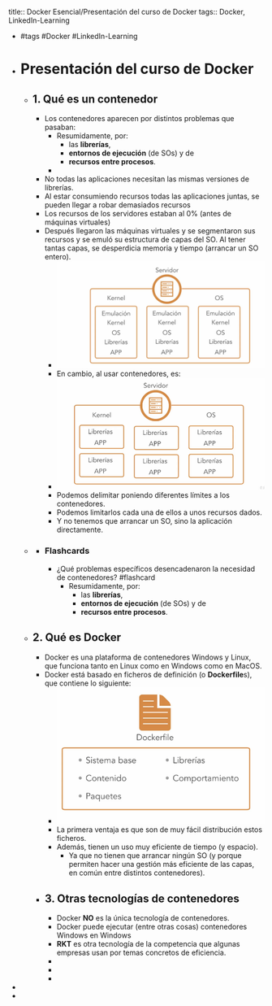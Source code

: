 title:: Docker Esencial/Presentación del curso de Docker
tags:: Docker, LinkedIn-Learning

- #tags #Docker #LinkedIn-Learning
- # Presentación del curso de Docker
	- ## 1. Qué es un contenedor
		- Los contenedores aparecen por distintos problemas que pasaban:
			- Resumidamente, por:
				- las **librerías**,
				- **entornos de ejecución** (de SOs) y de
				- **recursos entre procesos**.
			-
		- No todas las aplicaciones necesitan las mismas versiones de librerías.
		- Al estar consumiendo recursos todas las aplicaciones juntas, se pueden llegar a robar demasiados recursos
		- Los recursos de los servidores estaban al 0% (antes de máquinas virtuales)
		- Después llegaron las máquinas virtuales y se segmentaron sus recursos y se emuló su estructura de capas del SO. Al tener tantas capas, se desperdicia memoria y tiempo (arrancar un SO entero).
			- ![image.png](../assets/image_1661524893063_0.png)
			- En cambio, al usar contenedores, es:
			- ![image.png](../assets/image_1661524952485_0.png)
			- Podemos delimitar poniendo diferentes límites a los contenedores.
			- Podemos limitarlos cada una de ellos a unos recursos dados.
			- Y no tenemos que arrancar un SO, sino la aplicación directamente.
	-
		- ### Flashcards
			- ¿Qué problemas específicos desencadenaron la necesidad de contenedores? #flashcard
				- Resumidamente, por:
					- las **librerías**,
					- **entornos de ejecución** (de SOs) y de
					- **recursos entre procesos**.
	- ## 2. Qué es Docker
		- Docker es una plataforma de contenedores Windows y Linux, que funciona tanto en Linux como en Windows como en MacOS.
		- Docker está basado en ficheros de definición (o **Dockerfile**s), que contiene lo siguiente:
			- ![image.png](../assets/image_1661525275833_0.png)
			- La primera ventaja es que son de muy fácil distribución estos ficheros.
			- Además, tienen un uso muy eficiente de tiempo (y espacio).
				- Ya que no tienen que arrancar ningún SO (y porque permiten hacer una gestión más eficiente de las capas, en común entre distintos contenedores).
		- ## 3. Otras tecnologías de contenedores
			- Docker **NO** es la única tecnología de contenedores.
			- Docker puede ejecutar (entre otras cosas) contenedores Windows en Windows
			- **RKT** es otra tecnología de la competencia que algunas empresas usan por temas concretos de eficiencia.
			-
			-
			-
-
-